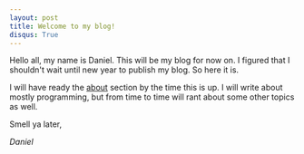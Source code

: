 ```yaml
---
layout: post
title: Welcome to my blog!
disqus: True
---
```


Hello all, my name is Daniel. This will be my blog for now on. I figured that I shouldn't wait until new year to publish
my blog. So here it is.

I will have ready the [about](/about/) section by the time this is up. I will write about mostly programming, 
but from time to time will rant about some other topics as well.

Smell ya later,

*Daniel*